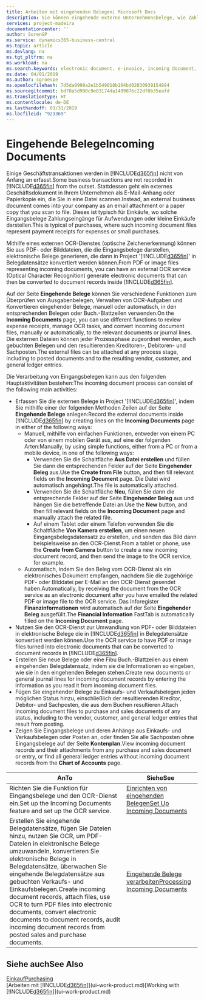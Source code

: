 ```yaml
---
title: Arbeiten mit eingehenden Belegen| Microsoft Docs
description: Sie können eingehende externe Unternehmensbelege, wie Zahlungseingänge oder PDF-Dateien verwalten, OCR-Aufgaben verwalten und Dateien in elektronische Belege und Datensätze umwandeln.
services: project-madeira
documentationcenter: ''
author: SorenGP
ms.service: dynamics365-business-central
ms.topic: article
ms.devlang: na
ms.tgt_pltfrm: na
ms.workload: na
ms.search.keywords: electronic document, e-invoice, incoming document, OCR, ecommerce, document exchange, import invoice
ms.date: 04/01/2019
ms.author: sgroespe
ms.openlocfilehash: 7d5da0999a2e1b549018b104bd02830939154884
ms.sourcegitcommit: bd78a5d990c9e83174da1409076c22df8b35eafd
ms.translationtype: HT
ms.contentlocale: de-DE
ms.lasthandoff: 03/31/2019
ms.locfileid: "923369"
---
```

# <a name="incoming-documents"></a><span data-ttu-id="48195-103">Eingehende Belege</span><span class="sxs-lookup"><span data-stu-id="48195-103">Incoming Documents</span></span>
<span data-ttu-id="48195-104">Einige Geschäftstransaktionen werden in [!INCLUDE[d365fin](includes/d365fin_md.md)] nicht von Anfang an erfasst.</span><span class="sxs-lookup"><span data-stu-id="48195-104">Some business transactions are not recorded in [!INCLUDE[d365fin](includes/d365fin_md.md)] from the outset.</span></span> <span data-ttu-id="48195-105">Stattdessen geht ein externes Geschäftsdokument in Ihrem Unternehmen als E-Mail-Anhang oder Papierkopie ein, die Sie in eine Datei scannen.</span><span class="sxs-lookup"><span data-stu-id="48195-105">Instead, an external business document comes into your company as an email attachment or a paper copy that you scan to file.</span></span> <span data-ttu-id="48195-106">Dieses ist typisch für Einkäufe, wo solche Eingangsbelege Zahlungseingänge für Aufwendungen oder kleine Einkäufe darstellen.</span><span class="sxs-lookup"><span data-stu-id="48195-106">This is typical of purchases, where such incoming document files represent payment receipts for expenses or small purchases.</span></span>

<span data-ttu-id="48195-107">Mithilfe eines externen OCR-Dienstes (optische Zeichenerkennung) können Sie aus PDF- oder Bilddateien, die die Eingangsbelege darstellen, elektronische Belege generieren, die dann in Project '[!INCLUDE[d365fin](includes/d365fin_md.md)]' in Belegdatensätze konvertiert werden können.</span><span class="sxs-lookup"><span data-stu-id="48195-107">From PDF or image files representing incoming documents, you can have an external OCR service (Optical Character Recognition) generate electronic documents that can then be converted to document records inside [!INCLUDE[d365fin](includes/d365fin_md.md)].</span></span>

<span data-ttu-id="48195-108">Auf der Seite **Eingehende Belege** können Sie verschiedene Funktionen zum Überprüfen von Ausgabenbelegen, Verwalten von OCR-Aufgaben und Konvertieren eingehender Belege, manuell oder automatisch, in den entsprechenden Belegen oder Buch.-Blattzeilen verwenden.</span><span class="sxs-lookup"><span data-stu-id="48195-108">On the **Incoming Documents** page, you can use different functions to review expense receipts, manage OCR tasks, and convert incoming document files, manually or automatically, to the relevant documents or journal lines.</span></span> <span data-ttu-id="48195-109">Die externen Dateien können jeder Prozessphase zugeordnet werden, auch gebuchten Belegen und den resultierenden Kreditoren-, Debitoren- und Sachposten.</span><span class="sxs-lookup"><span data-stu-id="48195-109">The external files can be attached at any process stage, including to posted documents and to the resulting vendor, customer, and general ledger entries.</span></span>

<span data-ttu-id="48195-110">Die Verarbeitung von Eingangsbelegen kann aus den folgenden Hauptaktivitäten bestehen:</span><span class="sxs-lookup"><span data-stu-id="48195-110">The incoming document process can consist of the following main activities:</span></span>

* <span data-ttu-id="48195-111">Erfassen Sie die externen Belege in Project '[!INCLUDE[d365fin](includes/d365fin_md.md)]', indem Sie mithilfe einer der folgenden Methoden Zeilen auf der Seite **Eingehende Belege** anlegen:</span><span class="sxs-lookup"><span data-stu-id="48195-111">Record the external documents inside [!INCLUDE[d365fin](includes/d365fin_md.md)] by creating lines on the **Incoming Documents** page in either of the following ways:</span></span>
  * <span data-ttu-id="48195-112">Manuell, mithilfe von einfachen Funktionen, entweder von einem PC oder von einem mobilen Gerät aus, auf eine der folgenden Arten:</span><span class="sxs-lookup"><span data-stu-id="48195-112">Manually, by using simple functions, either from a PC or from a mobile device, in one of the following ways:</span></span>
    * <span data-ttu-id="48195-113">Verwenden Sie die Schaltfläche **Aus Datei erstellen** und füllen Sie dann die entsprechenden Felder auf der Seite **Eingehender Beleg** aus.</span><span class="sxs-lookup"><span data-stu-id="48195-113">Use the **Create from File** button, and then fill relevant fields on the **Incoming Document** page.</span></span> <span data-ttu-id="48195-114">Die Datei wird automatisch angehängt.</span><span class="sxs-lookup"><span data-stu-id="48195-114">The file is automatically attached.</span></span>  
    * <span data-ttu-id="48195-115">Verwenden Sie die Schaltfläche **Neu**, füllen Sie dann die entsprechende Felder auf der Seite **Eingehender Beleg** aus und hängen Sie die betreffende Datei an.</span><span class="sxs-lookup"><span data-stu-id="48195-115">Use the **New** button, and then fill relevant fields on the **Incoming Document** page and manually attach the related file.</span></span>
    * <span data-ttu-id="48195-116">Auf einem Tablet oder einem Telefon verwenden Sie die Schaltfläche **Von Kamera erstellen**, um einen neuen Eingangsbelegsdatensatz zu erstellen, und senden das Bild dann beispielsweise an den OCR-Dienst.</span><span class="sxs-lookup"><span data-stu-id="48195-116">From a tablet or phone, use the **Create from Camera** button to create a new incoming document record, and then send the image to the OCR service, for example.</span></span>
  * <span data-ttu-id="48195-117">Automatisch, indem Sie den Beleg vom OCR-Dienst als ein elektronisches Dokument empfangen, nachdem Sie die zugehörige PDF- oder Bilddatei per E-Mail an den OCR-Dienst gesendet haben.</span><span class="sxs-lookup"><span data-stu-id="48195-117">Automatically, by receiving the document from the OCR service as an electronic document after you have emailed the related PDF or image file to the OCR service.</span></span> <span data-ttu-id="48195-118">Das Inforegister **Finanzinformationen** wird automatisch auf der Seite **Eingehender Beleg** ausgefüllt.</span><span class="sxs-lookup"><span data-stu-id="48195-118">The **Financial Information** FastTab is automatically filled on the **Incoming Document** page.</span></span>
* <span data-ttu-id="48195-119">Nutzen Sie den OCR-Dienst zur Umwandlung von PDF- oder Bilddateien in elektronische Belege die in [!INCLUDE[d365fin](includes/d365fin_md.md)] in Belegdatensätze konvertiert werden können.</span><span class="sxs-lookup"><span data-stu-id="48195-119">Use the OCR service to have PDF or image files turned into electronic documents that can be converted to document records in [!INCLUDE[d365fin](includes/d365fin_md.md)].</span></span>
* <span data-ttu-id="48195-120">Erstellen Sie neue Belege oder eine Fibu Buch.-Blattzeilen aus einem eingehenden Belegdatensatz, indem sie die Informationen so eingeben, wie sie in den eingehenden Belegen stehen.</span><span class="sxs-lookup"><span data-stu-id="48195-120">Create new documents or general journal lines for incoming document records by entering the information as you read it from incoming document files.</span></span>
* <span data-ttu-id="48195-121">Fügen Sie eingehender Belege zu Einkaufs- und Verkaufsbelegen jeden möglichen Status hinzu, einschließlich der resultierenden Kreditor, Debitor- und Sachposten, die aus dem Buchen resultieren.</span><span class="sxs-lookup"><span data-stu-id="48195-121">Attach incoming document files to purchase and sales documents of any status, including to the vendor, customer, and general ledger entries that result from posting.</span></span>
* <span data-ttu-id="48195-122">Zeigen Sie Eingangsbelege und deren Anhänge aus Einkaufs- und Verkaufsbelegen oder Posten an, oder finden Sie alle Sachposten ohne Eingangsbelege auf der Seite **Kontenplan**.</span><span class="sxs-lookup"><span data-stu-id="48195-122">View incoming document records and their attachments from any purchase and sales document or entry, or find all general ledger entries without incoming document records from the **Chart of Accounts** page.</span></span>

| <span data-ttu-id="48195-123">An</span><span class="sxs-lookup"><span data-stu-id="48195-123">To</span></span> | <span data-ttu-id="48195-124">Siehe</span><span class="sxs-lookup"><span data-stu-id="48195-124">See</span></span> |
| --- | --- |
| <span data-ttu-id="48195-125">Richten Sie die Funktion für Eingangsbelege und den OCR-Dienst ein.</span><span class="sxs-lookup"><span data-stu-id="48195-125">Set up the Incoming Documents feature and set up the OCR service.</span></span> |[<span data-ttu-id="48195-126">Einrichten von eingehenden Belegen</span><span class="sxs-lookup"><span data-stu-id="48195-126">Set Up Incoming Documents</span></span>](across-how-setup-income-documents.md) |
| <span data-ttu-id="48195-127">Erstellen Sie eingehende Belegdatensätze, fügen Sie Dateien hinzu, nutzen Sie OCR, um PDF-Dateien in elektronische Belege umzuwandeln, konvertieren Sie elektronische Belege in Belegdatensätze, überwachen Sie eingehende Belegdatensätze aus gebuchten Verkaufs- und Einkaufsbelegen.</span><span class="sxs-lookup"><span data-stu-id="48195-127">Create incoming document records, attach files, use OCR to turn PDF files into electronic documents, convert electronic documents to document records, audit incoming document records from posted sales and purchase documents.</span></span> |[<span data-ttu-id="48195-128">Eingehende Belege verarbeiten</span><span class="sxs-lookup"><span data-stu-id="48195-128">Processing Incoming Documents</span></span>](across-process-income-documents.md) |

## <a name="see-also"></a><span data-ttu-id="48195-129">Siehe auch</span><span class="sxs-lookup"><span data-stu-id="48195-129">See Also</span></span>
[<span data-ttu-id="48195-130">Einkauf</span><span class="sxs-lookup"><span data-stu-id="48195-130">Purchasing</span></span>](purchasing-manage-purchasing.md)  
<span data-ttu-id="48195-131">[Arbeiten mit [!INCLUDE[d365fin](includes/d365fin_md.md)]](ui-work-product.md)</span><span class="sxs-lookup"><span data-stu-id="48195-131">[Working with [!INCLUDE[d365fin](includes/d365fin_md.md)]](ui-work-product.md)</span></span>

